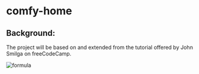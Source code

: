 # comfy-home  
## Background:  
The project will be based on and extended from the tutorial offered by John Smilga on freeCodeCamp.
  
![formula](https://render.githubusercontent.com/render/math?math=\left(\begin{array}{c}a\\\\b\end{array}\right))
